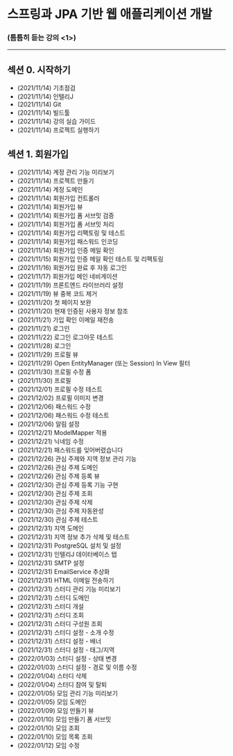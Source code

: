 # 스프링과 JPA 기반 웹 애플리케이션 개발
### (틈틈히 듣는 강의 <1>) 

---

## 섹션 0. 시작하기
- (2021/11/14) 기초점검
- (2021/11/14) 인텔리J
- (2021/11/14) Git
- (2021/11/14) 빌드툴
- (2021/11/14) 강의 실습 가이드
- (2021/11/14) 프로젝트 실행하기


## 섹션 1. 회원가입
- (2021/11/14) 계정 관리 기능 미리보기
- (2021/11/14) 프로젝트 만들기
- (2021/11/14) 계정 도메인
- (2021/11/14) 회원가입 컨트롤러
- (2021/11/14) 회원가입 뷰
- (2021/11/14) 회원가입 폼 서브밋 검증
- (2021/11/14) 회원가입 폼 서브밋 처리
- (2021/11/14) 회원가입 리팩토링 및 테스트
- (2021/11/14) 회원가입 패스워드 인코딩
- (2021/11/14) 회원가입 인증 메일 확인
- (2021/11/15) 회원가입 인증 메일 확인 테스트 및 리팩토링
- (2021/11/16) 회원가입 완료 후 자동 로그인
- (2021/11/17) 회원가입 메인 네비게이션 
- (2021/11/19) 프론트엔드 라이브러리 설정
- (2021/11/19) 뷰 중복 코드 제거
- (2021/11/20) 첫 페이지 보완
- (2021/11/20) 현재 인증된 사용자 정보 참조
- (2021/11/21) 가입 확인 이메일 재전송
- (2021/11/21) 로그인 
- (2021/11/22) 로그인 로그아웃 테스트
- (2021/11/28) 로그인 
- (2021/11/29) 프로필 뷰
- (2021/11/29) Open EntityManager (또는 Session) In View 필터
- (2021/11/30) 프로필 수정 폼
- (2021/11/30) 프로필 
- (2021/12/01) 프로필 수정 테스트
- (2021/12/02) 프로필 이미지 변경
- (2021/12/06) 패스워드 수정
- (2021/12/06) 패스워드 수정 테스트
- (2021/12/06) 알림 설정
- (2021/12/21) ModelMapper 적용
- (2021/12/21) 닉네임 수정
- (2021/12/21) 패스워드를 잊어버렸습니다
- (2021/12/26) 관심 주제와 지역 정보 관리 기능
- (2021/12/26) 관심 주제 도메인
- (2021/12/26) 관심 주제 등록 뷰
- (2021/12/30) 관심 주제 등록 기능 구현
- (2021/12/30) 관심 주제 조회
- (2021/12/30) 관심 주제 삭제
- (2021/12/30) 관심 주제 자동완성
- (2021/12/30) 관심 주제 테스트
- (2021/12/31) 지역 도메인
- (2021/12/31) 지역 정보 추가 삭제 및 테스트
- (2021/12/31) PostgreSQL 설치 및 설정
- (2021/12/31) 인텔리J 데이터베이스 탭
- (2021/12/31) SMTP 설정
- (2021/12/31) EmailService 추상화
- (2021/12/31) HTML 이메일 전송하기
- (2021/12/31) 스터디 관리 기능 미리보기
- (2021/12/31) 스터디 도메인
- (2021/12/31) 스터디 개설
- (2021/12/31) 스터디 조회
- (2021/12/31) 스터디 구성원 조회
- (2021/12/31) 스터디 설정 - 소개 수정
- (2021/12/31) 스터디 설정 - 배너
- (2021/12/31) 스터디 설정 - 태그/지역
- (2022/01/03) 스터디 설정 - 상태 변경
- (2022/01/03) 스터디 설정 - 경로 및 이름 수정
- (2022/01/04) 스터디 삭제
- (2022/01/04) 스터디 참여 및 탈퇴
- (2022/01/05) 모임 관리 기능 미리보기
- (2022/01/05) 모임 도메인
- (2022/01/09) 모임 만들기 뷰
- (2022/01/10) 모임 만들기 폼 서브밋
- (2022/01/10) 모임 조회
- (2022/01/10) 모임 목록 조회 
- (2022/01/12) 모임 수정
